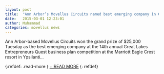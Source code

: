 ```yaml
---
layout: post
title:  "Ann Arbor’s Movellus Circuits named best emerging company in GLEQ contest"
date:   2015-03-01 12:23:01
author: Muhammad
categories: movellus news
---
```


Ann Arbor-based Movellus Circuits won the grand prize of $25,000 Tuesday as the best emerging company at the 14th annual Great Lakes Entrepreneurs Quest business plan competition at the Marriott Eagle Crest resort in Ypsilanti…

{:refdef: .read-more }
 [+ READ MORE][more]
{: refdef}

 [more]:      http://www.crainsdetroit.com/article/20140617/NEWS/140619863/ann-arbors-movellus-circuits-named-best-emerging-company-in-gleq